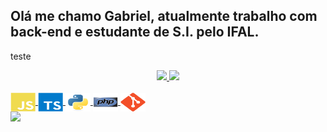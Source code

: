 ## Olá me chamo Gabriel, atualmente trabalho com back-end e estudante de S.I. pelo IFAL.
teste
<div align="center">
  <a href="https://github.com/https://github.com/GALMelo">
  <img height="180em" src="https://github-readme-stats.vercel.app/api?username=GALMelo&show_icons=true&theme=dark&include_all_commits=true&count_private=true"/>
  <img height="180em" src="https://github-readme-stats.vercel.app/api/top-langs/?username=GALMelo&layout=compact&langs_count=7&theme=dark"/>
</div>
<div style="display: inline_block"><br>
  <img align="center"  height="30" width="40" src="https://raw.githubusercontent.com/devicons/devicon/master/icons/javascript/javascript-plain.svg">
  <img align="center"  height="30" width="40" src="https://raw.githubusercontent.com/devicons/devicon/master/icons/typescript/typescript-plain.svg">
  <img align="center"  height="30" width="40" src="https://raw.githubusercontent.com/devicons/devicon/master/icons/python/python-original.svg">
  <img align="center"  height="30" width="40" src="https://raw.githubusercontent.com/devicons/devicon/master/icons/php/php-original.svg">
   <img align="center"  height="30" width="40" src="https://raw.githubusercontent.com/devicons/devicon/master/icons/git/git-original.svg">
   
</div>
  
<div> 
  <a href = "mailto:gabriel.aflins@gmail.com"><img src="https://img.shields.io/badge/-Gmail-%23333?style=for-the-badge&logo=gmail&logoColor=white" target="_blank"></a>
</div>
